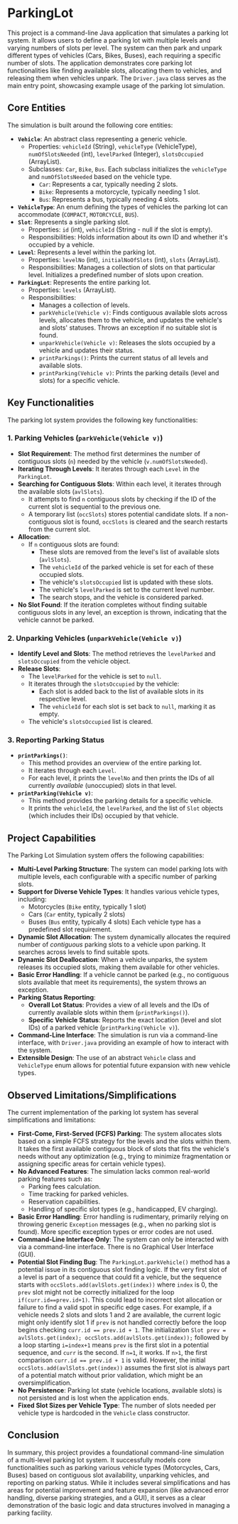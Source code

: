 # ParkingLot

This project is a command-line Java application that simulates a parking lot system. It allows users to define a parking lot with multiple levels and varying numbers of slots per level. The system can then park and unpark different types of vehicles (Cars, Bikes, Buses), each requiring a specific number of slots. The application demonstrates core parking lot functionalities like finding available slots, allocating them to vehicles, and releasing them when vehicles unpark. The `Driver.java` class serves as the main entry point, showcasing example usage of the parking lot simulation.

## Core Entities

The simulation is built around the following core entities:

*   **`Vehicle`**: An abstract class representing a generic vehicle.
    *   Properties: `vehicleId` (String), `vehicleType` (VehicleType), `numOfSlotsNeeded` (int), `levelParked` (Integer), `slotsOccupied` (ArrayList<Slot>).
    *   Subclasses: `Car`, `Bike`, `Bus`. Each subclass initializes the `vehicleType` and `numOfSlotsNeeded` based on the vehicle type.
        *   `Car`: Represents a car, typically needing 2 slots.
        *   `Bike`: Represents a motorcycle, typically needing 1 slot.
        *   `Bus`: Represents a bus, typically needing 4 slots.
*   **`VehicleType`**: An enum defining the types of vehicles the parking lot can accommodate (`COMPACT`, `MOTORCYCLE`, `BUS`).
*   **`Slot`**: Represents a single parking slot.
    *   Properties: `id` (int), `vehicleId` (String - null if the slot is empty).
    *   Responsibilities: Holds information about its own ID and whether it's occupied by a vehicle.
*   **`Level`**: Represents a level within the parking lot.
    *   Properties: `levelNo` (int), `initialNoOfSlots` (int), `slots` (ArrayList<Slot>).
    *   Responsibilities: Manages a collection of slots on that particular level. Initializes a predefined number of slots upon creation.
*   **`ParkingLot`**: Represents the entire parking lot.
    *   Properties: `levels` (ArrayList<Level>).
    *   Responsibilities:
        *   Manages a collection of levels.
        *   `parkVehicle(Vehicle v)`: Finds contiguous available slots across levels, allocates them to the vehicle, and updates the vehicle's and slots' statuses. Throws an exception if no suitable slot is found.
        *   `unparkVehicle(Vehicle v)`: Releases the slots occupied by a vehicle and updates their status.
        *   `printParkings()`: Prints the current status of all levels and available slots.
        *   `printParking(Vehicle v)`: Prints the parking details (level and slots) for a specific vehicle.

## Key Functionalities

The parking lot system provides the following key functionalities:

### 1. Parking Vehicles (`parkVehicle(Vehicle v)`)

*   **Slot Requirement**: The method first determines the number of contiguous slots (`n`) needed by the vehicle (`v.numOfSlotsNeeded`).
*   **Iterating Through Levels**: It iterates through each `Level` in the `ParkingLot`.
*   **Searching for Contiguous Slots**: Within each level, it iterates through the available slots (`avlSlots`).
    *   It attempts to find `n` contiguous slots by checking if the ID of the current slot is sequential to the previous one.
    *   A temporary list (`occSlots`) stores potential candidate slots. If a non-contiguous slot is found, `occSlots` is cleared and the search restarts from the current slot.
*   **Allocation**:
    *   If `n` contiguous slots are found:
        *   These slots are removed from the level's list of available slots (`avlSlots`).
        *   The `vehicleId` of the parked vehicle is set for each of these occupied slots.
        *   The vehicle's `slotsOccupied` list is updated with these slots.
        *   The vehicle's `levelParked` is set to the current level number.
        *   The search stops, and the vehicle is considered parked.
*   **No Slot Found**: If the iteration completes without finding suitable contiguous slots in any level, an exception is thrown, indicating that the vehicle cannot be parked.

### 2. Unparking Vehicles (`unparkVehicle(Vehicle v)`)

*   **Identify Level and Slots**: The method retrieves the `levelParked` and `slotsOccupied` from the vehicle object.
*   **Release Slots**:
    *   The `levelParked` for the vehicle is set to `null`.
    *   It iterates through the `slotsOccupied` by the vehicle:
        *   Each slot is added back to the list of available slots in its respective level.
        *   The `vehicleId` for each slot is set back to `null`, marking it as empty.
    *   The vehicle's `slotsOccupied` list is cleared.

### 3. Reporting Parking Status

*   **`printParkings()`**:
    *   This method provides an overview of the entire parking lot.
    *   It iterates through each `Level`.
    *   For each level, it prints the `levelNo` and then prints the IDs of all currently *available* (unoccupied) slots in that level.
*   **`printParking(Vehicle v)`**:
    *   This method provides the parking details for a specific vehicle.
    *   It prints the `vehicleId`, the `levelParked`, and the list of `Slot` objects (which includes their IDs) occupied by that vehicle.

## Project Capabilities

The Parking Lot Simulation system offers the following capabilities:

*   **Multi-Level Parking Structure**: The system can model parking lots with multiple levels, each configurable with a specific number of parking slots.
*   **Support for Diverse Vehicle Types**: It handles various vehicle types, including:
    *   Motorcycles (`Bike` entity, typically 1 slot)
    *   Cars (`Car` entity, typically 2 slots)
    *   Buses (`Bus` entity, typically 4 slots)
    Each vehicle type has a predefined slot requirement.
*   **Dynamic Slot Allocation**: The system dynamically allocates the required number of *contiguous* parking slots to a vehicle upon parking. It searches across levels to find suitable spots.
*   **Dynamic Slot Deallocation**: When a vehicle unparks, the system releases its occupied slots, making them available for other vehicles.
*   **Basic Error Handling**: If a vehicle cannot be parked (e.g., no contiguous slots available that meet its requirements), the system throws an exception.
*   **Parking Status Reporting**:
    *   **Overall Lot Status**: Provides a view of all levels and the IDs of currently available slots within them (`printParkings()`).
    *   **Specific Vehicle Status**: Reports the exact location (level and slot IDs) of a parked vehicle (`printParking(Vehicle v)`).
*   **Command-Line Interface**: The simulation is run via a command-line interface, with `Driver.java` providing an example of how to interact with the system.
*   **Extensible Design**: The use of an abstract `Vehicle` class and `VehicleType` enum allows for potential future expansion with new vehicle types.

## Observed Limitations/Simplifications

The current implementation of the parking lot system has several simplifications and limitations:

*   **First-Come, First-Served (FCFS) Parking**: The system allocates slots based on a simple FCFS strategy for the levels and the slots within them. It takes the first available contiguous block of slots that fits the vehicle's needs without any optimization (e.g., trying to minimize fragmentation or assigning specific areas for certain vehicle types).
*   **No Advanced Features**: The simulation lacks common real-world parking features such as:
    *   Parking fees calculation.
    *   Time tracking for parked vehicles.
    *   Reservation capabilities.
    *   Handling of specific slot types (e.g., handicapped, EV charging).
*   **Basic Error Handling**: Error handling is rudimentary, primarily relying on throwing generic `Exception` messages (e.g., when no parking slot is found). More specific exception types or error codes are not used.
*   **Command-Line Interface Only**: The system can only be interacted with via a command-line interface. There is no Graphical User Interface (GUI).
*   **Potential Slot Finding Bug**: The `ParkingLot.parkVehicle()` method has a potential issue in its contiguous slot finding logic. If the very first slot of a level is part of a sequence that could fit a vehicle, but the sequence starts with `occSlots.add(avlSlots.get(index))` where `index` is 0, the `prev` slot might not be correctly initialized for the loop `if(curr.id==prev.id+1)`. This could lead to incorrect slot allocation or failure to find a valid spot in specific edge cases. For example, if a vehicle needs 2 slots and slots 1 and 2 are available, the current logic might only identify slot 1 if `prev` is not handled correctly before the loop begins checking `curr.id == prev.id + 1`. The initialization `Slot prev = avlSlots.get(index); occSlots.add(avlSlots.get(index));` followed by a loop starting `i=index+1` means `prev` is the first slot in a potential sequence, and `curr` is the second. If `n=1`, it works. If `n>1`, the first comparison `curr.id == prev.id + 1` is valid. However, the initial `occSlots.add(avlSlots.get(index))` assumes the first slot is always part of a potential match without prior validation, which might be an oversimplification.
*   **No Persistence**: Parking lot state (vehicle locations, available slots) is not persisted and is lost when the application ends.
*   **Fixed Slot Sizes per Vehicle Type**: The number of slots needed per vehicle type is hardcoded in the `Vehicle` class constructor.

## Conclusion

In summary, this project provides a foundational command-line simulation of a multi-level parking lot system. It successfully models core functionalities such as parking various vehicle types (Motorcycles, Cars, Buses) based on contiguous slot availability, unparking vehicles, and reporting on parking status. While it includes several simplifications and has areas for potential improvement and feature expansion (like advanced error handling, diverse parking strategies, and a GUI), it serves as a clear demonstration of the basic logic and data structures involved in managing a parking facility.
